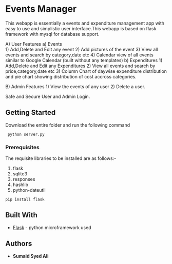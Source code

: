 # Events Manager

This webapp is essentially a events and expenditure management app with easy to use and simplistic user interface.This webapp is based on flask framework with mysql for database support.

A) User Features
	a) Events	
		1) Add,Delete and Edit any event
		2) Add pictures of the event
		3) View all events and search by category,date etc
		4) Calendar view of all events similar to Google Calendar (built without any templates)
	b) Expenditures	
		1) Add,Delete and Edit any Expenditures
		2) View all events and search by price,category,date etc
		3) Column Chart of daywise expenditure distribution and pie chart showing distribution of cost
		   accross categories. 

B) Admin Features
	1) View the events of any user
	2) Delete a user.

Safe and Secure User and Admin Login.

## Getting Started

Download the entire folder and run the following command
```
 python server.py
```
### Prerequisites

The requisite libraries to be installed are as follows:-

1) flask
2) sqlite3
3) responses
4) hashlib
5) python-dateutil

```
pip install flask
```


## Built With

* [Flask](http://flask.pocoo.org/) - python microframework used

## Authors

* **Sumaid Syed Ali** 
